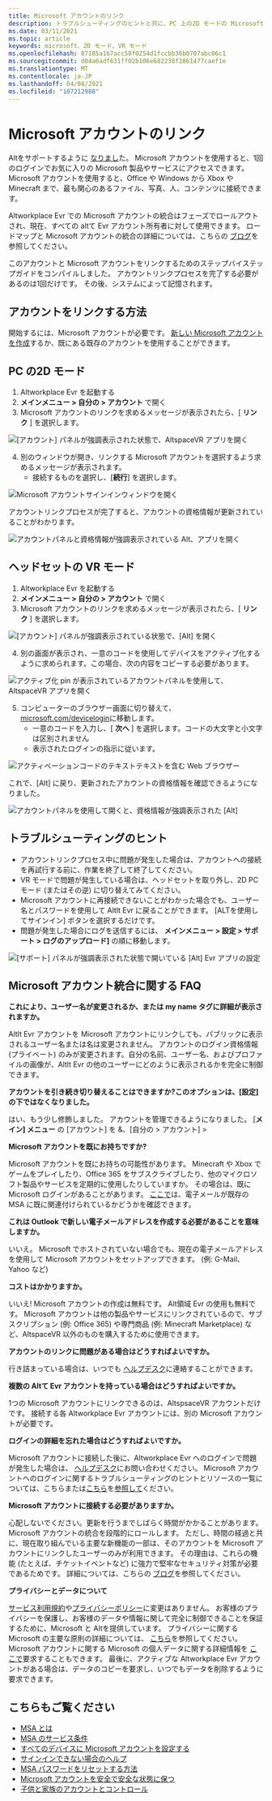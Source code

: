 ```yaml
---
title: Microsoft アカウントのリンク
description: トラブルシューティングのヒントと共に、PC 上の2D モードの Microsoft アカウントと、イマーシブヘッドセットの VR モードをリンクする方法について説明します。
ms.date: 03/11/2021
ms.topic: article
keywords: microsoft、2D モード、VR モード
ms.openlocfilehash: 87185a167acc58f0254d1fccbb36b0707abc06c1
ms.sourcegitcommit: d84a6adf631ff02b106e682238f2861477caef1e
ms.translationtype: MT
ms.contentlocale: ja-JP
ms.lasthandoff: 04/08/2021
ms.locfileid: "107212988"
---
```

# <a name="linking-your-microsoft-account"></a>Microsoft アカウントのリンク

Altをサポートするように [なりまし](https://account.microsoft.com/account)た。 Microsoft アカウントを使用すると、1回のログインでお気に入りの Microsoft 製品やサービスにアクセスできます。 Microsoft アカウントを使用すると、Office や Windows から Xbox や Minecraft まで、最も関心のあるファイル、写真、人、コンテンツに接続できます。 

Altworkplace Evr での Microsoft アカウントの統合はフェーズでロールアウトされ、現在、すべての altて Evr アカウント所有者に対して使用できます。 ロードマップと Microsoft アカウントの統合の詳細については、こちらの [ブログ](https://altvr.com/microsoft-account-integration)を参照してください。 

このアカウントと Microsoft アカウントをリンクするためのステップバイステップガイドをコンパイルしました。 アカウントリンクプロセスを完了する必要があるのは1回だけです。 その後、システムによって記憶されます。

## <a name="how-to-link-accounts"></a>アカウントをリンクする方法

開始するには、Microsoft アカウントが必要です。 [新しい Microsoft アカウントを作成](https://signup.live.com/?lic=1)するか、既にある既存のアカウントを使用することができます。 

## <a name="in-2d-mode-on-pc"></a>PC の2D モード

1. Altworkplace Evr を起動する
2. **メインメニュー > 自分の > アカウント** で開く
3. Microsoft アカウントのリンクを求めるメッセージが表示されたら、[ **リンク** ] を選択します。

![[アカウント] パネルが強調表示された状態で、AltspaceVR アプリを開く](images/linking-accounts-img-02.png)

4. 別のウィンドウが開き、リンクする Microsoft アカウントを選択するよう求めるメッセージが表示されます。 
    * 接続するものを選択し、[**続行**] を選択します。

![Microsoft アカウントサインインウィンドウを開く](images/linking-accounts-img-03.jpg)

アカウントリンクプロセスが完了すると、アカウントの資格情報が更新されていることがわかります。

![アカウントパネルと資格情報が強調表示されている Alt、アプリを開く](images/linking-accounts-img-04.png)
 
## <a name="in-vr-mode-on-your-headset"></a>ヘッドセットの VR モード

1. Altworkplace Evr を起動する
2. **メインメニュー > 自分の > アカウント** で開く
3. Microsoft アカウントのリンクを求めるメッセージが表示されたら、[ **リンク** ] を選択します。

![[アカウント] パネルが強調表示されている状態で、[Alt] を開く](images/linking-accounts-img-02.png)

4. 別の画面が表示され、一意のコードを使用してデバイスをアクティブ化するように求められます。この場合、次の内容をコピーする必要があります。

![アクティブ化 pin が表示されているアカウントパネルを使用して、AltspaceVR アプリを開く](images/linking-accounts-img-05.png)

5. コンピューターのブラウザー画面に切り替えて、 [microsoft.com/devicelogin](https://login.microsoftonline.com/common/oauth2/deviceauth)に移動します。
    * 一意のコードを入力し、[ **次へ** ] を選択します。コードの大文字と小文字は区別されません
    * 表示されたログインの指示に従います。

![アクティベーションコードのテキストテキストを含む Web ブラウザー](images/linking-accounts-img-06.png)

これで、[Alt] に戻り、更新されたアカウントの資格情報を確認できるようになりました。

![アカウントパネルを使用して開くと、資格情報が強調表示された [Alt]](images/linking-accounts-img-04.png)

## <a name="troubleshooting-tips"></a>トラブルシューティングのヒント

* アカウントリンクプロセス中に問題が発生した場合は、アカウントへの接続を再試行する前に、作業を終了して終了してください。
* VR モードで問題が発生している場合は、ヘッドセットを取り外し、2D PC モード (またはその逆) に切り替えてみてください。
* Microsoft アカウントに再接続できないことがわかった場合でも、ユーザー名とパスワードを使用して Altlt Evr に戻ることができます。 [ALTを使用してサインイン] ボタンを選択するだけです。
* 問題が発生した場合にログを送信するには、 **メインメニュー > 設定 > サポート > ログのアップロード]** の順に移動します。

![[サポート] パネルが強調表示された状態で開いている [Alt] Evr アプリの設定](images/linking-accounts-img-07.png)

## <a name="microsoft-account-integration-faq"></a>Microsoft アカウント統合に関する FAQ

**これにより、ユーザー名が変更されるか、または my name タグに詳細が表示されますか。**

Altlt Evr アカウントを Microsoft アカウントにリンクしても、パブリックに表示されるユーザー名または名は変更されません。 アカウントのログイン資格情報 (プライベート) のみが変更されます。自分の名前、ユーザー名、およびプロファイルの画像が、Altlt Evr の他のユーザーにどのように表示されるかを完全に制御できます。

**アカウントを引き続き切り替えることはできますか?このオプションは、[設定] の下ではなくなりました。**

はい、もう少し修飾しました。 アカウントを管理できるようになりました。 [**メイン] メニュー** の [アカウント] を &、[自分の > アカウント] >

**Microsoft アカウントを既にお持ちですか?**

Microsoft アカウントを既にお持ちの可能性があります。 Minecraft や Xbox でゲームをプレイしたり、Office 365 をサブスクライブしたり、他のマイクロソフト製品やサービスを定期的に使用したりしていますか。 その場合は、既に Microsoft ログインがあることがあります。 [ここで](https://login.live.com/login.srf?wa=wsignin1.0&rpsnv=13&ct=1610764342&rver=7.0.6738.0&wp=MBI_SSL&wreply=https:%2F%2Faccount.microsoft.com%2Fauth%2Fcomplete-signin%3Fru%3Dhttps%253A%252F%252Faccount.microsoft.com%252F%253Frefp%253Dsignedout-index&lc=1033&id=292666&lw=1&fl=easi2)は、電子メールが既存の MSA に既に関連付けられているかどうかを確認できます。

**これは Outlook で新しい電子メールアドレスを作成する必要があることを意味しますか。**

いいえ。 Microsoft でホストされていない場合でも、現在の電子メールアドレスを使用して Microsoft アカウントをセットアップできます。 (例: G-Mail、Yahoo など)

**コストはかかりますか。**

いいえ! Microsoft アカウントの作成は無料です。 Alt領域 Evr の使用も無料です。 Microsoft アカウントは他の製品やサービスにリンクされているので、サブスクリプション (例: Office 365) や専門商品 (例: Minecraft Marketplace) など、AltspaceVR 以外のものを購入するために使用できます。

**アカウントのリンクに問題がある場合はどうすればよいですか。**

行き詰まっている場合は、いつでも [ヘルプデスク](https://help.altvr.com/hc/requests/new)に連絡することができます。

**複数の Altて Evr アカウントを持っている場合はどうすればよいですか。**

1つの Microsoft アカウントにリンクできるのは、AltspsaceVR アカウントだけです。 接続する各 Altworkplace Evr アカウントには、別の Microsoft アカウントが必要です。

**ログインの詳細を忘れた場合はどうすればよいですか。**

Microsoft アカウントに接続した後に、Altworkplace Evr へのログインで問題が発生した場合は、 [ヘルプデスク](https://help.altvr.com/hc/requests/new)にお問い合わせください。 Microsoft アカウントへのログインに関するトラブルシューティングのヒントとリソースの一覧については、こちらまたは[こちら](https://support.microsoft.com/account-billing/how-to-help-keep-your-microsoft-account-safe-and-secure-628538c2-7006-33bb-5ef4-c917657362b9)を[参照して](https://support.microsoft.com/account-billing/when-you-can-t-sign-in-to-your-microsoft-account-475c9b5c-8c25-49f1-9c2d-c64b7072e735)ください。

**Microsoft アカウントに接続する必要がありますか。**

心配しないでください。更新を行うまでしばらく時間がかかることがあります。 Microsoft アカウントの統合を段階的にロールします。 ただし、時間の経過と共に、現在取り組んでいる主要な新機能の一部は、そのアカウントを Microsoft アカウントにリンクしたユーザーのみが利用できます。 その理由は、これらの機能 (たとえば、チケットイベントなど) に強力で堅牢なセキュリティ対策が必要であるためです。 詳細については、こちらの [ブログ](https://altvr.com/microsoft-account-integration)を参照してください。

**プライバシーとデータについて**

[サービス利用規約](../community/terms-of-service.md)や[プライバシーポリシー](https://privacy.microsoft.com/privacystatement)に変更はありません。 お客様のプライバシーを保護し、お客様のデータや情報に関して完全に制御できることを保証するために、Microsoft と Altを提供しています。 プライバシーに関する Microsoft の主要な原則の詳細については、 [こちら](https://privacy.microsoft.com)を参照してください。 Microsoft アカウントに関する Microsoft の個人データに関する詳細情報を [ここで](https://www.microsoft.com/concern/privacyrequest-msa)要求することもできます。 最後に、アクティブな Altworkplace Evr アカウントがある場合は、データのコピーを要求し、いつでもデータを削除するように要求できます。

## <a name="see-also"></a>こちらもご覧ください

* [MSA とは](https://account.microsoft.com/account?lang=)
* [MSA のサービス条件](https://www.microsoft.com/servicesagreement/)
* [すべてのデバイスに Microsoft アカウントを設定する](https://account.microsoft.com/account/connect-devices)
* [サインインできない場合のヘルプ](https://support.microsoft.com//account-billing/when-you-can-t-sign-in-to-your-microsoft-account-475c9b5c-8c25-49f1-9c2d-c64b7072e735)
* [MSA パスワードをリセットする方法](https://support.microsoft.com//account-billing/how-to-reset-your-microsoft-account-password-eff4f067-5042-c1a3-fe72-b04d60556c37)
* [Microsoft アカウントを安全で安全な状態に保つ](https://support.microsoft.com//account-billing/how-to-help-keep-your-microsoft-account-safe-and-secure-628538c2-7006-33bb-5ef4-c917657362b9)
* [子供と家族のアカウントとコントロール](https://account.microsoft.com/family/about?refd=www.microsoft.com&ru=https:%2F%2Faccount.microsoft.com%2Ffamily%3Frefd%3Dwww.microsoft.com)
